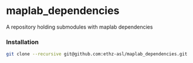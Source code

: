 maplab_dependencies
===================

A repository holding submodules with maplab dependencies

### Installation

```bash
git clone --recursive git@github.com:ethz-asl/maplab_dependencies.git
```
